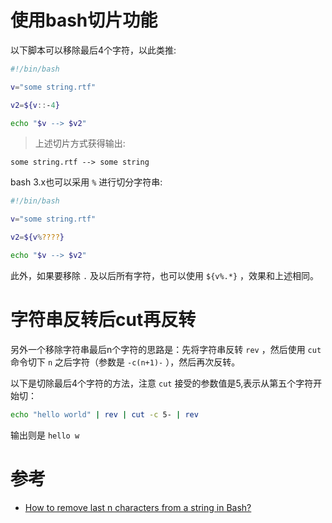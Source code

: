 # 使用bash切片功能

以下脚本可以移除最后4个字符，以此类推:

```bash
#!/bin/bash

v="some string.rtf"

v2=${v::-4}

echo "$v --> $v2"
```

> 上述切片方式获得输出:

```
some string.rtf --> some string
```

bash 3.x也可以采用 `%` 进行切分字符串:

```bash
#!/bin/bash

v="some string.rtf"

v2=${v%????}

echo "$v --> $v2"
```

此外，如果要移除 `.` 及以后所有字符，也可以使用 `${v%.*}` ，效果和上述相同。

# 字符串反转后cut再反转

另外一个移除字符串最后n个字符的思路是：先将字符串反转 `rev` ，然后使用 `cut` 命令切下 `n` 之后字符（参数是 `-c(n+1)-` ），然后再次反转。

以下是切除最后4个字符的方法，注意 `cut` 接受的参数值是5,表示从第五个字符开始切：

```bash
echo "hello world" | rev | cut -c 5- | rev
```

输出则是 `hello w`

# 参考

* [How to remove last n characters from a string in Bash?](https://stackoverflow.com/questions/27658675/how-to-remove-last-n-characters-from-a-string-in-bash)